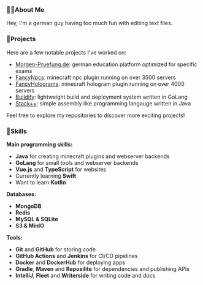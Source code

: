 ### 👨‍💻About Me
Hey, I'm a german guy having too much fun with editing text files.<br>

### 🚀Projects
Here are a few notable projects I've worked on:
 - [Morgen-Pruefung.de](https://github.com/morgen-pruefung): german education platform optimized for specific exams
 - [FancyNpcs](https://github.com/FancyMcPlugins/FancyNpcs): minecraft npc plugin running on over 3500 servers
 - [FancyHolograms](https://github.com/FancyMcPlugins/FancyHolograms): minecraft hologram plugin running on over 4000 servers
 - [Buildify](https://github.com/OliverSchlueter/Buildify): lightweight build and deployment system written in GoLang
 - [Stack++](https://github.com/OliverSchlueter/StackPP): simple assembly like programming langauge written in Java
 
Feel free to explore my repositories to discover more exciting projects!

### 🔭Skills

**Main programming skills:**<br>
- **Java** for creating minecraft plugins and webserver backends
- **GoLang** for small tools and webserver backends
- **Vue.js** and **TypeScript** for websites
- Currently learning **Swift**
- Want to learn **Kotlin**

**Databases:**<br>
- **MongoDB**
- **Redis**
- **MySQL & SQLite**
- **S3 & MinIO**

**Tools:**<br>
- **Git** and **GitHub** for storing code
- **GitHub Actions** and **Jenkins** for CI/CD pipelines
- **Docker** and **DockerHub** for deploying apps
- **Gradle**, **Maven** and **Reposilite** for dependencies and publishing APIs
- **IntelliJ**, **Fleet** and **Writerside** for writing code and docs

